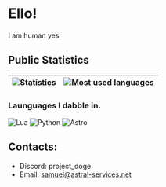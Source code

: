 # Ello!
I am human yes

## Public Statistics

| ![Statistics](https://github-readme-stats.vercel.app/api?username=project-doge&count_private=true&theme=radical) | ![Most used languages](https://github-readme-stats.vercel.app/api/top-langs/?username=project-doge&theme=radical) |
| - | - |

### Launguages I dabble in.
![Lua](https://img.shields.io/badge/LuaU-000080?logo=Lua&logoColor=white&style=for-the-badge)
![Python](https://img.shields.io/badge/Python-3776AB?logo=Python&logoColor=white&style=for-the-badge)
![Astro](https://img.shields.io/badge/Astro-BC52EE?logo=Astro&logoColor=white&style=for-the-badge)


## Contacts:
- Discord: project_doge
- Email: samuel@astral-services.net